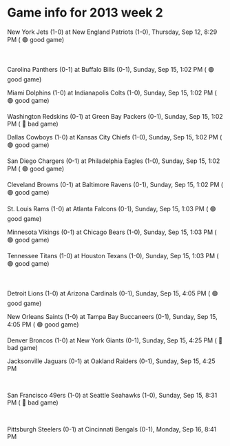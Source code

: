 # Game info for 2013 week 2

New York Jets (1-0) at New England Patriots (1-0), Thursday, Sep 12, 8:29 PM (	:green_circle: good game)


<br/>

Carolina Panthers (0-1) at Buffalo Bills (0-1), Sunday, Sep 15, 1:02 PM (	:green_circle: good game)

Miami Dolphins (1-0) at Indianapolis Colts (1-0), Sunday, Sep 15, 1:02 PM (	:green_circle: good game)

Washington Redskins (0-1) at Green Bay Packers (0-1), Sunday, Sep 15, 1:02 PM (	:red_circle: bad game)

Dallas Cowboys (1-0) at Kansas City Chiefs (1-0), Sunday, Sep 15, 1:02 PM (	:green_circle: good game)

San Diego Chargers (0-1) at Philadelphia Eagles (1-0), Sunday, Sep 15, 1:02 PM (	:green_circle: good game)

Cleveland Browns (0-1) at Baltimore Ravens (0-1), Sunday, Sep 15, 1:02 PM (	:green_circle: good game)

St. Louis Rams (1-0) at Atlanta Falcons (0-1), Sunday, Sep 15, 1:03 PM (	:green_circle: good game)

Minnesota Vikings (0-1) at Chicago Bears (1-0), Sunday, Sep 15, 1:03 PM (	:green_circle: good game)

Tennessee Titans (1-0) at Houston Texans (1-0), Sunday, Sep 15, 1:03 PM (	:green_circle: good game)


<br/>

Detroit Lions (1-0) at Arizona Cardinals (0-1), Sunday, Sep 15, 4:05 PM (	:green_circle: good game)

New Orleans Saints (1-0) at Tampa Bay Buccaneers (0-1), Sunday, Sep 15, 4:05 PM (	:green_circle: good game)

Denver Broncos (1-0) at New York Giants (0-1), Sunday, Sep 15, 4:25 PM (	:red_circle: bad game)

Jacksonville Jaguars (0-1) at Oakland Raiders (0-1), Sunday, Sep 15, 4:25 PM


<br/>

San Francisco 49ers (1-0) at Seattle Seahawks (1-0), Sunday, Sep 15, 8:31 PM (	:red_circle: bad game)


<br/>

Pittsburgh Steelers (0-1) at Cincinnati Bengals (0-1), Monday, Sep 16, 8:41 PM

